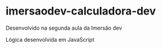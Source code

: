 # imersaodev-calculadora-dev

Desenvolvido na segunda aula da Imersão dev

Lógica desenvolvida em JavaScript
